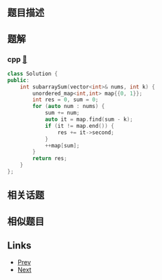 
# [](https://leetcode-cn.com/problems/subarray-sum-equals-k)

## 题目描述



## 题解

### cpp [🔗](subarray-sum-equals-k.cpp) 
```cpp
class Solution {
public:
    int subarraySum(vector<int>& nums, int k) {
        unordered_map<int,int> map{{0, 1}};
        int res = 0, sum = 0;
        for (auto num : nums) {
            sum += num;
            auto it = map.find(sum - k);
            if (it != map.end()) {
                res += it->second;
            }
            ++map[sum];
        }
        return res;   
    }
};
```


## 相关话题



## 相似题目



## Links

- [Prev](../reverse-words-in-a-string-iii/README.md) 
- [Next](../distribute-candies/README.md) 

